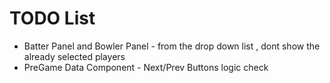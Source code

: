 # TODO List

- Batter Panel and Bowler Panel - from the drop down list , dont show the already selected players
- PreGame Data Component - Next/Prev Buttons logic check
